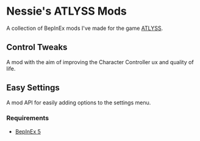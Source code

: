 # Nessie's ATLYSS Mods
A collection of BepInEx mods I've made for the game [ATLYSS](https://store.steampowered.com/app/2768430/ATLYSS/).

## Control Tweaks
A mod with the aim of improving the Character Controller ux and quality of life.

## Easy Settings
A mod API for easily adding options to the settings menu.

### Requirements
* [BepInEx 5](https://github.com/BepInEx/BepInEx)